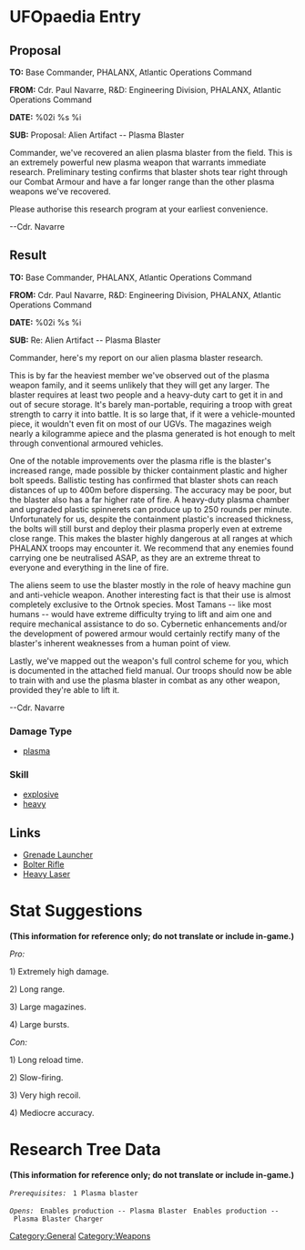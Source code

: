 # UFOpaedia Entry

## Proposal

**TO:** Base Commander, PHALANX, Atlantic Operations Command

**FROM:** Cdr. Paul Navarre, R&D: Engineering Division, PHALANX,
Atlantic Operations Command

**DATE:** %02i %s %i

**SUB:** Proposal: Alien Artifact -- Plasma Blaster

Commander, we've recovered an alien plasma blaster from the field. This
is an extremely powerful new plasma weapon that warrants immediate
research. Preliminary testing confirms that blaster shots tear right
through our Combat Armour and have a far longer range than the other
plasma weapons we've recovered.

Please authorise this research program at your earliest convenience.

--Cdr. Navarre

## Result

**TO:** Base Commander, PHALANX, Atlantic Operations Command

**FROM:** Cdr. Paul Navarre, R&D: Engineering Division, PHALANX,
Atlantic Operations Command

**DATE:** %02i %s %i

**SUB:** Re: Alien Artifact -- Plasma Blaster

Commander, here's my report on our alien plasma blaster research.

This is by far the heaviest member we've observed out of the plasma
weapon family, and it seems unlikely that they will get any larger. The
blaster requires at least two people and a heavy-duty cart to get it in
and out of secure storage. It's barely man-portable, requiring a troop
with great strength to carry it into battle. It is so large that, if it
were a vehicle-mounted piece, it wouldn't even fit on most of our UGVs.
The magazines weigh nearly a kilogramme apiece and the plasma generated
is hot enough to melt through conventional armoured vehicles.

One of the notable improvements over the plasma rifle is the blaster's
increased range, made possible by thicker containment plastic and higher
bolt speeds. Ballistic testing has confirmed that blaster shots can
reach distances of up to 400m before dispersing. The accuracy may be
poor, but the blaster also has a far higher rate of fire. A heavy-duty
plasma chamber and upgraded plastic spinnerets can produce up to 250
rounds per minute. Unfortunately for us, despite the containment
plastic's increased thickness, the bolts will still burst and deploy
their plasma properly even at extreme close range. This makes the
blaster highly dangerous at all ranges at which PHALANX troops may
encounter it. We recommend that any enemies found carrying one be
neutralised ASAP, as they are an extreme threat to everyone and
everything in the line of fire.

The aliens seem to use the blaster mostly in the role of heavy machine
gun and anti-vehicle weapon. Another interesting fact is that their use
is almost completely exclusive to the Ortnok species. Most Tamans --
like most humans -- would have extreme difficulty trying to lift and aim
one and require mechanical assistance to do so. Cybernetic enhancements
and/or the development of powered armour would certainly rectify many of
the blaster's inherent weaknesses from a human point of view.

Lastly, we've mapped out the weapon's full control scheme for you, which
is documented in the attached field manual. Our troops should now be
able to train with and use the plasma blaster in combat as any other
weapon, provided they're able to lift it.

--Cdr. Navarre

### Damage Type

- [plasma](Damage/plasma "wikilink")

### Skill

- [explosive](Skills/explosive "wikilink")
- [heavy](Skills/heavy "wikilink")

## Links

- [Grenade
  Launcher](Equipment/Primary_Weapons/Grenade_Launcher "wikilink")
- [Bolter Rifle](Equipment/Primary_Weapons/Bolter_Rifle "wikilink")
- [Heavy Laser](Equipment/Primary_Weapons/Heavy_Laser "wikilink")

# Stat Suggestions

**(This information for reference only; do not translate or include
in-game.)**

*Pro:*

1\) Extremely high damage.

2\) Long range.

3\) Large magazines.

4\) Large bursts.

*Con:*

1\) Long reload time.

2\) Slow-firing.

3\) Very high recoil.

4\) Mediocre accuracy.

# Research Tree Data

**(This information for reference only; do not translate or include
in-game.)**

*`Prerequisites:`*
` 1 Plasma blaster`

*`Opens:`*
` Enables production -- Plasma Blaster`
` Enables production -- Plasma Blaster Charger`

[Category:General](Category:General "wikilink")
[Category:Weapons](Category:Weapons "wikilink")